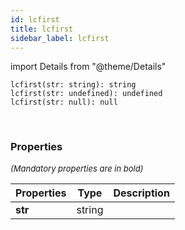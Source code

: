 ```yaml
---
id: lcfirst
title: lcfirst
sidebar_label: lcfirst
---
```


import Details from "@theme/Details"


```tsx
lcfirst(str: string): string
lcfirst(str: undefined): undefined
lcfirst(str: null): null
```
<br/>



### Properties

<font size="2"><i>(Mandatory properties are in bold)</i></font>

| Properties | Type | Description |
| --------- | ---- | ----------- |
| **str** | string |  |


